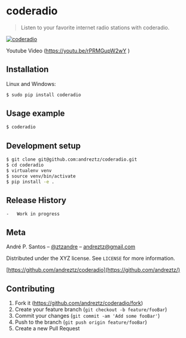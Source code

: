 # coderadio

> Listen to your favorite internet radio stations with coderadio.

[![coderadio](./header.gif)](https://youtu.be/rPRMGupW2wY "coderadio")

Youtube Video (https://youtu.be/rPRMGupW2wY )

## Installation

Linux and Windows:


```sh
$ sudo pip install coderadio
```

## Usage example

```sh
$ coderadio
```

## Development setup

```sh
$ git clone git@github.com:andreztz/coderadio.git
$ cd coderadio
$ virtualenv venv
$ source venv/bin/activate
$ pip install -e .
```

## Release History

    -   Work in progress

## Meta

André P. Santos – [@ztzandre](https://twitter.com/ztzandre) – andreztz@gmail.com

Distributed under the XYZ license. See `LICENSE` for more information.

[https://github.com/andreztz/coderadio](https://github.com/andreztz/)

## Contributing

1. Fork it (<https://github.com/andreztz/coderadio/fork>)
2. Create your feature branch (`git checkout -b feature/fooBar`)
3. Commit your changes (`git commit -am 'Add some fooBar'`)
4. Push to the branch (`git push origin feature/fooBar`)
5. Create a new Pull Request

